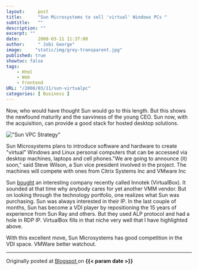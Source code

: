 ```yaml
---
layout:     post
title:      "Sun Microsystems to sell 'virtual' Windows PCs "
subtitle:   ""
description: ""
excerpt: ""
date:       2008-03-11 11:37:00
author:     " Jobi George"
image:     "static/img/grey-transparent.jpg"
published: true
showtoc: false 
tags:
    - Html
    - Web
    - Frontend
URL: "/2008/03/11/sun-virtualpc"
categories: [ Business ]
---
```

Now, who would have thought Sun would go to this length. But this shows the newfound maturity and the savviness of the young CEO. Sun now, with the acquisition, can provide a good stack for hosted desktop solutions.

!["Sun VPC Strategy"](/img/blogimg/20080311-suninnotek.JPG)

Sun Microsystems plans to introduce software and hardware to create "virtual" Windows and Linux personal computers that can be accessed via desktop machines, laptops and cell phones."We are going to announce (it) soon," said Steve Wilson, a Sun vice president involved in the project. The machines will compete with ones from Citrix Systems Inc and VMware Inc

Sun [bought](http://www.technewsworld.com/story/virtualization/61661.html?welcome=1205225058) an interesting company recently called Innotek (VirtualBox). It sounded at that time why anybody cares for yet another VMM vendor. But on looking through the technology portfolio, one realizes what Sun was purchasing.
Sun was always interested in their IP. In the last couple of months, Sun has become a VDI player by repositioning the 15 years of experience from Sun Ray and others. But they used ALP protocol and had a hole in RDP IP. VirtualBox fills in that niche very well that I have highlighted above.

With this excellent move, Sun Microsystems has good competition in the VDI space. VMWare better watchout.


_______________
Originally posted at [ Blogspot ](http://jobig.blogspot.com/2008/03/) on **{{< param date >}}**  

